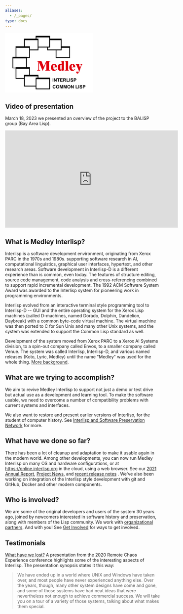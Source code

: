 ```yaml
---
aliases:
  - /_pages/
type: docs
---
```


<img alt="Interlisp logo -- 3/4 circle of overlapping windows with the word Medley in the center and below that the words Interlisp and Common Lisp" src="Resources/logo_red_no_border_568x385.png" width="284" height="193">

## Video of presentation

March 18, 2023 we presented an overview of the project to the BALISP group (Bay Area Lisp). 

<iframe width="560" height="315" src="https://www.youtube.com/embed/N1MobfEaoWY" title="YouTube video player" frameborder="0" allow="accelerometer; autoplay; clipboard-write; encrypted-media; gyroscope; picture-in-picture; web-share" allowfullscreen></iframe>

## What is Medley Interlisp?

Interlisp is a software development environment, originating from Xerox PARC in the 1970s and 1980s. supporting software research in AI, computational linguistics, graphical user interfaces, hypertext, and other research areas. Software development in Interlisp-D is a different experience than is common, even today. The features of structure editing, source code management, code analysis and cross-referencing combined to support rapid incremental development. The 1992 ACM Software System Award was awarded to the Interlisp system for pioneering work in programming environments.

Interlisp evolved from an interactive terminal style programming tool to Interlisp-D -- GUI and the entire operating system for the Xerox Lisp machines (called D-machines, named Dorado, Dolphin, Dandelion, Daybreak) with a common byte-code virtual machine. The virtual machine was then ported to C for Sun Unix and many other Unix systems, and the system was extended to support the Common Lisp standard as well.

Development of the system moved from Xerox PARC to a Xerox AI Systems division, to a spin-out company called Envos, to a smaller company called Venue. The system was called Interlisp, Interlisp-D, and various named releases (Koto, Lyric, Medley) until the name "Medley" was used for the whole thing. [More background](about).

## What are we trying to accomplish?


We aim to revive Medley Interlisp to support not just a demo or test drive but actual use as a development and learning tool. To make the software usable, we need to overcome a number of compatibility problems with current systems and interfaces.

We also want to restore and present earlier versions of Interlisp, for the student of computer history. See [Interlisp and Software Preservation Network](https://www.softwarepreservationnetwork.org/Interlisp/) for more.

## What have we done so far?

There has been a lot of cleanup and adaptation to make it usable again in the modern world. Among other developments, you can now run Medley Interlisp on many OS and hardware configurations, or at https://online.interlisp.org in the cloud, using a web browser. See our [2021 Annual Report](news/2021medleyannualreport), [Project News](/news/), and [recent release notes](https://github.com/Interlisp/medley/releases) . We've also been working on integration of the Interlisp style development with git and GitHub, Docker and other modern components.

## Who is involved?

We are some of the original developers and users of the system 30 years ago, joined by newcomers interested in software history and preservation, along with members of the Lisp community. We work with [organizational partners](about/partners). And with you! See [Get Involved](about/getinvolved/) for ways to get involved.

## Testimonials

[What have we lost?](https://www.youtube.com/watch?v=7RNbIEJvjUA&t=841s)  A presentation from the 2020 Remote Chaos Experience conference highlights some of the interesting aspects of Interlisp.  The presentation synopsis states it this way:
> We have ended up in a world where UNIX and Windows have taken over, and most people have never experienced anything else. Over the years, though, many other system designs have come and gone, and some of those systems have had neat ideas that were nevertheless not enough to achieve commercial success. We will take you on a tour of a variety of those systems, talking about what makes them special.
